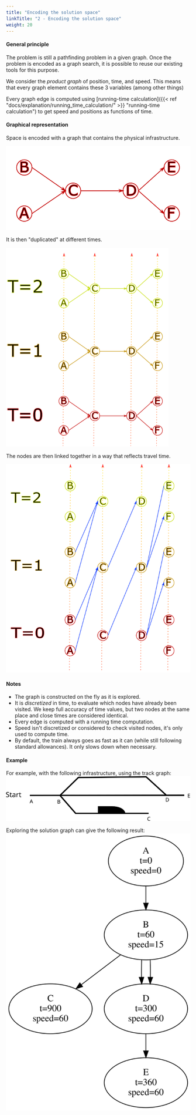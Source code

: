 ```yaml
---
title: "Encoding the solution space"
linkTitle: "2 - Encoding the solution space"
weight: 20
---
```


#### General principle

The problem is still a pathfinding problem in a given graph.
Once the problem is encoded as a graph search, it is possible to reuse
our existing tools for this purpose.

We consider the *product graph* of position, time, and speed.
This means that every graph element contains these 3 variables
(among other things)

Every graph edge is computed using
[running-time calculation]({{< ref "docs/explanation/running_time_calculation/" >}} "running-time calculation")
to get speed and positions as functions of time.


#### Graphical representation

Space is encoded with a graph that contains the physical infrastructure.

![product graph (1/3)](routes_time_1.png)

It is then "duplicated" at different times.

![product graph (2/3)](routes_time_2.png)

The nodes are then linked together in a way that reflects travel time.

![product graph (3/3)](routes_time_3.png)


#### Notes


- The graph is constructed on the fly as it is explored.
- It is *discretized* in time, to evaluate which nodes have already
been visited. We keep full accuracy of time values, but two nodes
at the same place and close times are considered identical.
- Every edge is computed with a running time computation.
- Speed isn't discretized or considered to check visited nodes,
it's only used to compute time.
- By default, the train always goes as fast as it can
(while still following standard allowances).
It only slows down when necessary.


#### Example

For example, with the following infrastructure, using the track graph:
![Example infra](example_infra.svg)

Exploring the solution graph can give the following result:
![Représentation du graphe](example_graph.svg)